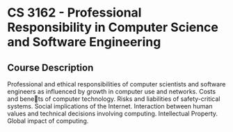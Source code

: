 # CS 3162 - Professional Responsibility in Computer Science and Software Engineering

## Course Description
Professional and ethical responsibilities of computer scientists and software engineers as influenced by growth in computer use and networks. Costs and benets of computer technology. Risks and liabilities of safety-critical systems. Social implications of the Internet. Interaction between human values and technical decisions involving computing. Intellectual Property. Global impact of computing.
